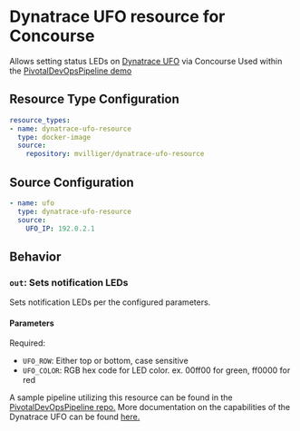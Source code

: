 Dynatrace UFO resource for Concourse
====================================

Allows setting status LEDs on [Dynatrace UFO](https://github.com/Dynatrace/ufo-esp32) via Concourse
Used within the [PivotalDevOpsPipeline demo](https://github.com/akirasoft/PivotalDevOpsTutorial)

Resource Type Configuration
---------------------------

```yaml
resource_types:
- name: dynatrace-ufo-resource
  type: docker-image
  source:
    repository: mvilliger/dynatrace-ufo-resource
```

Source Configuration
--------------------

```yaml
- name: ufo
  type: dynatrace-ufo-resource
  source:
    UFO_IP: 192.0.2.1
```

Behavior
--------

### `out`: Sets notification LEDs

Sets notification LEDs per the configured parameters.

#### Parameters

Required:

- `UFO_ROW`: Either top or bottom, case sensitive
- `UFO_COLOR`: RGB hex code for LED color. ex. 00ff00 for green, ff0000 for red

A sample pipeline utilizing this resource can be found in the [PivotalDevOpsPipeline repo.](https://github.com/akirasoft/PivotalDevOpsTutorial)
More documentation on the capabilities of the Dynatrace UFO can be found [here.](https://github.com/Dynatrace/ufo-esp32)

